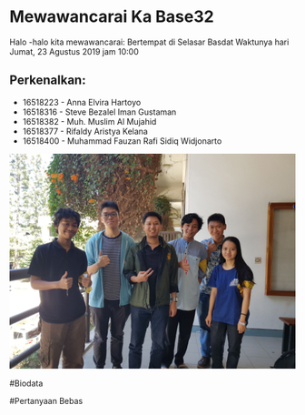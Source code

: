 # Mewawancarai Ka Base32
Halo -halo kita mewawancarai:
Bertempat di Selasar Basdat 
Waktunya hari Jumat, 23 Agustus 2019 jam 10:00
## Perkenalkan:
- 16518223 - Anna Elvira Hartoyo
- 16518316 - Steve Bezalel Iman Gustaman
- 16518382 - Muh. Muslim Al Mujahid
- 16518377 - Rifaldy Aristya Kelana
- 16518400 - Muhammad Fauzan Rafi Sidiq Widjonarto

![Foto Wawancara](585708.jpg)

#Biodata

#Pertanyaan Bebas